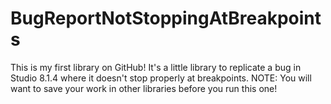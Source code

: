# BugReportNotStoppingAtBreakpoints
This is my first library on GitHub!
It's a little library to replicate a bug in Studio 8.1.4 where it doesn't stop properly at breakpoints.
NOTE:
You will want to save your work in other libraries before you run this one!